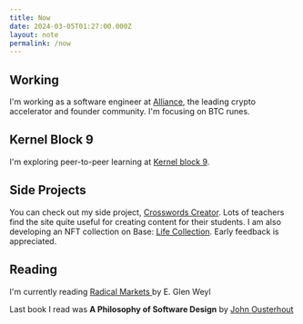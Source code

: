 ```yaml
---
title: Now
date: 2024-03-05T01:27:00.000Z
layout: note
permalink: /now
---
```



## Working


I'm working as a software engineer at [Alliance](https://alliance.xyz/), the leading crypto accelerator and founder community. I'm focusing on BTC runes.


## Kernel Block 9


I'm exploring peer-to-peer learning at [Kernel block 9](https://www.kernel.community/).


## Side Projects


You can check out my side project, [Crosswords Creator](http://crosswordscreator.com/). Lots of teachers find the site quite useful for creating content for their students.
I am also developing an NFT collection on Base: [Life Collection](https://lifecollection.org/). Early feedback is appreciated.


## Reading


I'm currently reading [Radical Markets ](https://a.co/e1wXsYx)by E. Glen Weyl


Last book I read was **A Philosophy of Software Design** by [John Ousterhout](https://web.stanford.edu/~ouster/cgi-bin/home.php)

